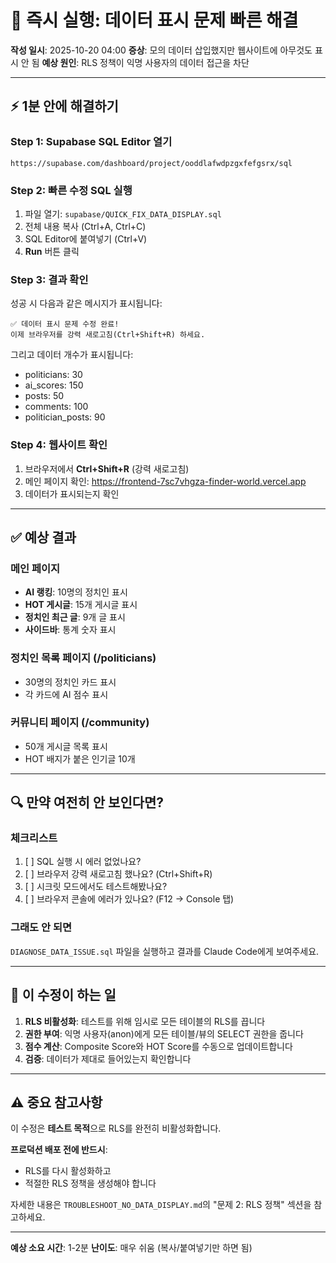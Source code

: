 # 🚀 즉시 실행: 데이터 표시 문제 빠른 해결

**작성 일시**: 2025-10-20 04:00
**증상**: 모의 데이터 삽입했지만 웹사이트에 아무것도 표시 안 됨
**예상 원인**: RLS 정책이 익명 사용자의 데이터 접근을 차단

---

## ⚡ 1분 안에 해결하기

### Step 1: Supabase SQL Editor 열기
```
https://supabase.com/dashboard/project/ooddlafwdpzgxfefgsrx/sql
```

### Step 2: 빠른 수정 SQL 실행
1. 파일 열기: `supabase/QUICK_FIX_DATA_DISPLAY.sql`
2. 전체 내용 복사 (Ctrl+A, Ctrl+C)
3. SQL Editor에 붙여넣기 (Ctrl+V)
4. **Run** 버튼 클릭

### Step 3: 결과 확인
성공 시 다음과 같은 메시지가 표시됩니다:
```
✅ 데이터 표시 문제 수정 완료!
이제 브라우저를 강력 새로고침(Ctrl+Shift+R) 하세요.
```

그리고 데이터 개수가 표시됩니다:
- politicians: 30
- ai_scores: 150
- posts: 50
- comments: 100
- politician_posts: 90

### Step 4: 웹사이트 확인
1. 브라우저에서 **Ctrl+Shift+R** (강력 새로고침)
2. 메인 페이지 확인: https://frontend-7sc7vhgza-finder-world.vercel.app
3. 데이터가 표시되는지 확인

---

## ✅ 예상 결과

### 메인 페이지
- **AI 랭킹**: 10명의 정치인 표시
- **HOT 게시글**: 15개 게시글 표시
- **정치인 최근 글**: 9개 글 표시
- **사이드바**: 통계 숫자 표시

### 정치인 목록 페이지 (/politicians)
- 30명의 정치인 카드 표시
- 각 카드에 AI 점수 표시

### 커뮤니티 페이지 (/community)
- 50개 게시글 목록 표시
- HOT 배지가 붙은 인기글 10개

---

## 🔍 만약 여전히 안 보인다면?

### 체크리스트
1. [ ] SQL 실행 시 에러 없었나요?
2. [ ] 브라우저 강력 새로고침 했나요? (Ctrl+Shift+R)
3. [ ] 시크릿 모드에서도 테스트해봤나요?
4. [ ] 브라우저 콘솔에 에러가 있나요? (F12 → Console 탭)

### 그래도 안 되면
`DIAGNOSE_DATA_ISSUE.sql` 파일을 실행하고 결과를 Claude Code에게 보여주세요.

---

## 📝 이 수정이 하는 일

1. **RLS 비활성화**: 테스트를 위해 임시로 모든 테이블의 RLS를 끕니다
2. **권한 부여**: 익명 사용자(anon)에게 모든 테이블/뷰의 SELECT 권한을 줍니다
3. **점수 계산**: Composite Score와 HOT Score를 수동으로 업데이트합니다
4. **검증**: 데이터가 제대로 들어있는지 확인합니다

---

## ⚠️ 중요 참고사항

이 수정은 **테스트 목적**으로 RLS를 완전히 비활성화합니다.

**프로덕션 배포 전에 반드시**:
- RLS를 다시 활성화하고
- 적절한 RLS 정책을 생성해야 합니다

자세한 내용은 `TROUBLESHOOT_NO_DATA_DISPLAY.md`의 "문제 2: RLS 정책" 섹션을 참고하세요.

---

**예상 소요 시간**: 1-2분
**난이도**: 매우 쉬움 (복사/붙여넣기만 하면 됨)
